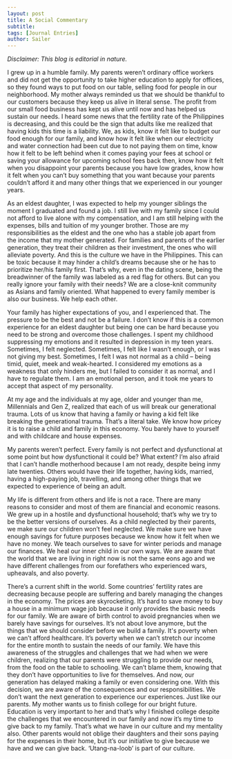```yaml
---
layout: post
title: A Social Commentary
subtitle:
tags: [Journal Entries]
author: Sailer
---
```


_Disclaimer: This blog is editorial in nature._

I grew up in a humble family. My parents weren’t ordinary office workers and did not get the opportunity to take higher education to apply for offices, so they found ways to put food on our table, selling food for people in our neighborhood. My mother always reminded us that we should be thankful to our customers because they keep us alive in literal sense. The profit from our small food business has kept us alive until now and has helped us sustain our needs.
I heard some news that the fertility rate of the Philippines is decreasing, and this could be the sign that adults like me realized that having kids this time is a liability. We, as kids, know it felt like to budget our food enough for our family, and know how it felt like when our electricity and water connection had been cut due to not paying them on time, know how it felt to be left behind when it comes paying your fees at school or saving your allowance for upcoming school fees back then, know how it felt when you disappoint your parents because you have low grades, know how it felt when you can’t buy something that you want because your parents couldn’t afford it and many other things that we experienced in our younger years.

As an eldest daughter, I was expected to help my younger siblings the moment I graduated and found a job. I still live with my family since I could not afford to live alone with my compensation, and I am still helping with the expenses, bills and tuition of my younger brother. Those are my responsibilities as the eldest and the one who has a stable job apart from the income that my mother generated. For families and parents of the earlier generation, they treat their children as their investment, the ones who will alleviate poverty. And this is the culture we have in the Philippines. This can be toxic because it may hinder a child’s dreams because she or he has to prioritize her/his family first. That’s why, even in the dating scene, being the breadwinner of the family was labeled as a red flag for others. But can you really ignore your family with their needs? We are a close-knit community as Asians and family oriented. What happened to every family member is also our business. We help each other.

Your family has higher expectations of you, and I experienced that. The pressure to be the best and not be a failure. I don’t know if this is a common experience for an eldest daughter but being one can be hard because you need to be strong and overcome those challenges. I spent my childhood suppressing my emotions and it resulted in depression in my teen years. Sometimes, I felt neglected. Sometimes, I felt like I wasn’t enough, or I was not giving my best. Sometimes, I felt I was not normal as a child – being timid, quiet, meek and weak-hearted. I considered my emotions as a weakness that only hinders me, but I failed to consider it as normal, and I have to regulate them. I am an emotional person, and it took me years to accept that aspect of my personality.

At my age and the individuals at my age, older and younger than me, Millennials and Gen Z, realized that each of us will break our generational trauma. Lots of us know that having a family or having a kid felt like breaking the generational trauma. That’s a literal take. We know how pricey it is to raise a child and family in this economy. You barely have to yourself and with childcare and house expenses.

My parents weren’t perfect. Every family is not perfect and dysfunctional at some point but how dysfunctional it could be? What extent? I’m also afraid that I can’t handle motherhood because I am not ready, despite being inmy  late twenties. Others would have their life together, having kids, married, having a high-paying job, travelling, and among other things that we expected to experience of being an adult.

My life is different from others and life is not a race. There are many reasons to consider and most of them are financial and economic reasons. We grew up in a hostile and dysfunctional household; that’s why we try to be the better versions of ourselves. As a child neglected by their parents, we make sure our children won’t feel neglected. We make sure we have enough savings for future purposes because we know how it felt when we have no money. We teach ourselves to save for winter periods and manage our finances. We heal our inner child in our own ways. We are aware that the world that we are living in right now is not the same eons ago and we have different challenges from our forefathers who experienced wars, upheavals, and also poverty.

There’s a current shift in the world. Some countries’ fertility rates are decreasing because people are suffering and barely managing the changes in the economy. The prices are skyrocketing. It’s hard to save money to buy a house in a minimum wage job because it only provides the basic needs for our family. We are aware of birth control to avoid pregnancies when we barely have savings for ourselves. It’s not about love anymore, but the things that we should consider before we build a family. It's poverty when we can’t afford healthcare. It’s poverty when we can’t stretch our income for the entire month to sustain the needs of our family. We have this awareness of the struggles and challenges that we had when we were children, realizing that our parents were struggling to provide our needs, from the food on the table to schooling. We can’t blame them, knowing that they don’t have opportunities to live for themselves. And now, our generation has delayed making a family or even considering one. With this decision, we are aware of the consequences and our responsibilities. We don’t want the next generation to experience our experiences. Just like our parents. My mother wants us to finish college for our bright future. Education is very important to her and that’s why I finished college despite the challenges that we encountered in our family and now it’s my time to give back to my family. That’s what we have in our culture and my mentality also. Other parents would not oblige their daughters and their sons paying for the expenses in their home, but it’s our initiative to give because we have and we can give back. ‘Utang-na-loob’ is part of our culture.
 
 
 
 
 
 


